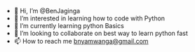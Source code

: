 - 👋 Hi, I’m @BenJaginga
- 👀 I’m interested in learning how to code with Python
- 🌱 I’m currently learning python Basics
- 💞️ I’m looking to collaborate on best way to learn python fast
- 📫 How to reach me bnyamwanga@gmail.com

<!---
BenJaginga/BenJaginga is a ✨ special ✨ repository because its `README.md` (this file) appears on your GitHub profile.
You can click the Preview link to take a look at your changes.
--->

